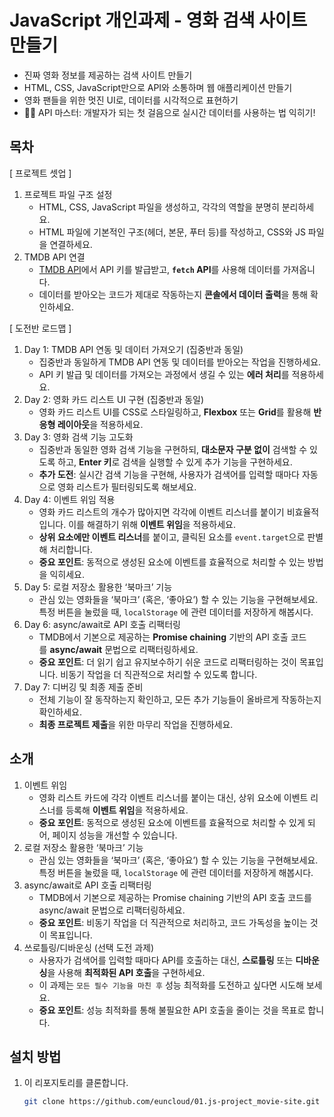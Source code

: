 # JavaScript 개인과제 - 영화 검색 사이트 만들기
- 진짜 영화 정보를 제공하는 검색 사이트 만들기
- HTML, CSS, JavaScript만으로 API와 소통하며 웹 애플리케이션 만들기
- 영화 팬들을 위한 멋진 UI로, 데이터를 시각적으로 표현하기
- 🦸‍♂️ API 마스터: 개발자가 되는 첫 걸음으로 실시간 데이터를 사용하는 법 익히기!

## 목차
[ 프로젝트 셋업 ]
1. 프로젝트 파일 구조 설정
    - HTML, CSS, JavaScript 파일을 생성하고, 각각의 역할을 분명히 분리하세요.
    - HTML 파일에 기본적인 구조(헤더, 본문, 푸터 등)를 작성하고, CSS와 JS 파일을 연결하세요.
2. TMDB API 연결
    - [TMDB API](https://developer.themoviedb.org/reference/intro/getting-started)에서 API 키를 발급받고, **`fetch` API**를 사용해 데이터를 가져옵니다.
    - 데이터를 받아오는 코드가 제대로 작동하는지 **콘솔에서 데이터 출력**을 통해 확인하세요.

 [ 도전반 로드맵 ]
1. Day 1: TMDB API 연동 및 데이터 가져오기 (집중반과 동일)
    - 집중반과 동일하게 TMDB API 연동 및 데이터를 받아오는 작업을 진행하세요.
    - API 키 발급 및 데이터를 가져오는 과정에서 생길 수 있는 **에러 처리**를 적용하세요.
2. Day 2: 영화 카드 리스트 UI 구현 (집중반과 동일)
    - 영화 카드 리스트 UI를 CSS로 스타일링하고, **Flexbox** 또는 **Grid**를 활용해 **반응형 레이아웃**을 적용하세요.
3. Day 3: 영화 검색 기능 고도화
    - 집중반과 동일한 영화 검색 기능을 구현하되, **대소문자 구분 없이** 검색할 수 있도록 하고, **Enter 키**로 검색을 실행할 수 있게 추가 기능을 구현하세요.
    - **추가 도전**: 실시간 검색 기능을 구현해, 사용자가 검색어를 입력할 때마다 자동으로 영화 리스트가 필터링되도록 해보세요.
4. Day 4: 이벤트 위임 적용
    - 영화 카드 리스트의 개수가 많아지면 각각에 이벤트 리스너를 붙이기 비효율적입니다. 이를 해결하기 위해 **이벤트 위임**을 적용하세요.
    - **상위 요소에만 이벤트 리스너**를 붙이고, 클릭된 요소를 `event.target`으로 판별해 처리합니다.
    - **중요 포인트**: 동적으로 생성된 요소에 이벤트를 효율적으로 처리할 수 있는 방법을 익히세요.
5. Day 5: 로컬 저장소 활용한 ‘북마크’ 기능
    - 관심 있는 영화들을 ‘북마크’ (혹은, ‘좋아요’) 할 수 있는 기능을 구현해보세요. 특정 버튼을 눌렀을 때, `localStorage` 에 관련 데이터를 저장하게 해봅시다.
6. Day 6: async/await로 API 호출 리팩터링
    - TMDB에서 기본으로 제공하는 **Promise chaining** 기반의 API 호출 코드를 **async/await** 문법으로 리팩터링하세요.
    - **중요 포인트**: 더 읽기 쉽고 유지보수하기 쉬운 코드로 리팩터링하는 것이 목표입니다. 비동기 작업을 더 직관적으로 처리할 수 있도록 합니다.
7. Day 7: 디버깅 및 최종 제출 준비
    - 전체 기능이 잘 동작하는지 확인하고, 모든 추가 기능들이 올바르게 작동하는지 확인하세요.
    - **최종 프로젝트 제출**을 위한 마무리 작업을 진행하세요.

## 소개
1. 이벤트 위임
    - 영화 리스트 카드에 각각 이벤트 리스너를 붙이는 대신, 상위 요소에 이벤트 리스너를 등록해 **이벤트 위임**을 적용하세요.
    - **중요 포인트**: 동적으로 생성된 요소에 이벤트를 효율적으로 처리할 수 있게 되어, 페이지 성능을 개선할 수 있습니다.
2. 로컬 저장소 활용한 ‘북마크’ 기능
    - 관심 있는 영화들을 ‘북마크’ (혹은, ‘좋아요’) 할 수 있는 기능을 구현해보세요. 특정 버튼을 눌렀을 때, `localStorage` 에 관련 데이터를 저장하게 해봅시다.
3. async/await로 API 호출 리팩터링
    - TMDB에서 기본으로 제공하는 Promise chaining 기반의 API 호출 코드를 async/await 문법으로 리팩터링하세요.
    - **중요 포인트**: 비동기 작업을 더 직관적으로 처리하고, 코드 가독성을 높이는 것이 목표입니다.
4. 쓰로틀링/디바운싱 (선택 도전 과제)
    - 사용자가 검색어를 입력할 때마다 API를 호출하는 대신, **스로틀링** 또는 **디바운싱**을 사용해 **최적화된 API 호출**을 구현하세요.
    - 이 과제는 `모든 필수 기능을 마친 후` 성능 최적화를 도전하고 싶다면 시도해 보세요.
    - **중요 포인트**: 성능 최적화를 통해 불필요한 API 호출을 줄이는 것을 목표로 합니다.

## 설치 방법

1. 이 리포지토리를 클론합니다.
   ```bash
   git clone https://github.com/euncloud/01.js-project_movie-site.git
